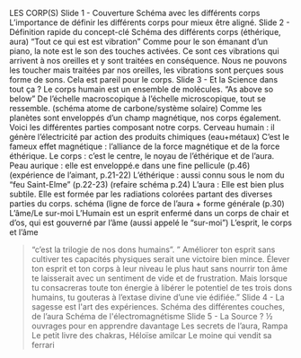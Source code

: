 LES CORP(S)
Slide 1 - Couverture
Schéma avec les différents corps
L’importance de définir les différents corps pour mieux être aligné.
Slide 2 - Définition rapide du concept-clé 
Schéma des différents corps (éthérique, aura)
“Tout ce qui est est vibration”
Comme pour le son émanant d’un piano, la note est le son des touches activées.
Ce sont ces vibrations qui arrivent à nos oreilles et y sont traitées en conséquence.
Nous ne pouvons les toucher mais traitées par nos oreilles, les vibrations sont perçues sous forme de sons.
Cela est pareil pour le corps.
Slide 3 - Et la Science dans tout ça ?
Le corps humain est un ensemble de molécules.
“As above so below”
De l’échelle macroscopique à l’échelle microscopique, tout se ressemble.
(schéma atome de carbone/système solaire)
Comme les planètes sont enveloppés d’un champ magnétique, nos corps également.
Voici les différentes parties composant notre corps.
Cerveau humain : 
il génère l’électricité par action des produits chimiques (eau+métaux)
C’est le fameux effet magnétique : l’alliance de la force magnétique et de la force éthérique.
Le corps : c’est le centre, le noyau de l’éthérique et de l’aura.
Peau aurique : elle est enveloppé.e dans une fine pellicule (p.46)
(expérience de l’aimant, p.21-22)
L’éthérique : aussi connu sous le nom du “feu Saint-Elme” 
(p.22-23)
(refaire schéma p.24)
L’aura : Elle est bien plus subtile. Elle est formée par les radiations colorées partant des diverses parties du corps.
schéma (ligne de force de l’aura + forme générale (p.30)
L’âme/Le sur-moi
L’Humain est un esprit enfermé dans un corps de chair et d’os, qui est gouverné par l’âme (aussi appelé le “sur-moi”)
L’esprit, le corps et l’âme
> “c’est la trilogie de nos dons humains”.
>” Améliorer ton esprit sans cultiver tes capacités physiques serait une victoire bien mince. Élever ton esprit et ton corps à leur niveau le plus haut sans nourrir ton âme te laisserait avec un sentiment de vide et de frustration.
Mais lorsque tu consacreras toute ton énergie à libérer le potentiel de tes trois dons humains, tu gouteras à l’extase divine d’une vie édifiée.”
Slide 4 -  La sagesse est l'art des expériences.
Schéma des différentes couches, de l’aura
Schéma de l'électromagnétisme
Slide 5 - La Source ?
½ ouvrages pour en apprendre davantage
Les secrets de l’aura, Rampa
Le petit livre des chakras, Héloïse amilcar
Le moine qui vendit sa ferrari

